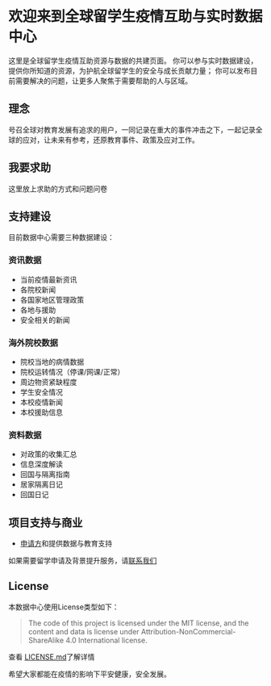 # 欢迎来到全球留学生疫情互助与实时数据中心

这里是全球留学生疫情互助资源与数据的共建页面。
你可以参与实时数据建设，提供你所知道的资源，为护航全球留学生的安全与成长贡献力量；
你可以发布目前需要解决的问题，让更多人聚焦于需要帮助的人与区域。

## 理念
号召全球对教育发展有追求的用户，一同记录在重大的事件冲击之下，一起记录全球的应对，让未来有参考，还原教育事件、政策及应对工作。

## 我要求助

这里放上求助的方式和问题问卷

## 支持建设

目前数据中心需要三种数据建设：

### 资讯数据

- 当前疫情最新资讯
- 各院校新闻
- 各国家地区管理政策
- 各地与援助
- 安全相关的新闻

### 海外院校数据

- 院校当地的病情数据
- 院校运转情况（停课/网课/正常）
- 周边物资紧缺程度
- 学生安全情况
- 本校疫情新闻
- 本校援助信息

### 资料数据

- 对政策的收集汇总
- 信息深度解读
- 回国与隔离指南
- 居家隔离日记
- 回国日记

## 项目支持与商业

- [申请方](http://www.applysquare.com)和提供数据与教育支持

如果需要留学申请及背景提升服务，请[联系我们](http://www.applysquare.com)

## License

本数据中心使用License类型如下：
> The code of this project is licensed under the MIT license, and
> the content and data is license under Attribution-NonCommercial-ShareAlike 
> 4.0 International license.

查看 [LICENSE.md](https://github.com/applysquare/covid19-datahub/blob/master/LICENSE)了解详情

希望大家都能在疫情的影响下平安健康，安全发展。
